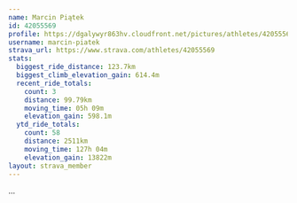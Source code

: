 ```yaml
---
name: Marcin Piątek
id: 42055569
profile: https://dgalywyr863hv.cloudfront.net/pictures/athletes/42055569/12602382/1/large.jpg
username: marcin-piatek
strava_url: https://www.strava.com/athletes/42055569
stats:
  biggest_ride_distance: 123.7km
  biggest_climb_elevation_gain: 614.4m
  recent_ride_totals:
    count: 3
    distance: 99.79km
    moving_time: 05h 09m
    elevation_gain: 598.1m
  ytd_ride_totals:
    count: 58
    distance: 2511km
    moving_time: 127h 04m
    elevation_gain: 13822m
layout: strava_member
--- 
```

...
